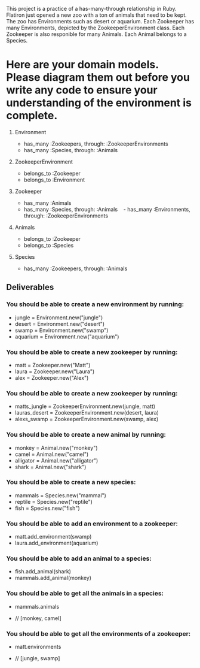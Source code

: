This project is a practice of a has-many-through relationship in Ruby. Flatiron just opened a new zoo with a ton of animals that need to be kept. The zoo has Environments such as desert or aquarium. Each Zookeeper has many Environments, depicted by the ZookeeperEnvironment class. Each Zookeeper is also responible for many Animals. Each Animal belongs to a Species. 

# Here are your domain models. Please diagram them out before you write any code to ensure your understanding of the environment is complete.

 1. Environment
    - has_many :Zookeepers, through: :ZookeeperEnvironments
    - has_many :Species, through: :Animals

 2. ZookeeperEnvironment
    - belongs_to :Zookeeper
    - belongs_to :Environment

 3. Zookeeper
    - has_many :Animals
    - has_many :Species, through: :Animals
    - has_many :Environments, through: :ZookeeperEnvironments

 4. Animals
    - belongs_to :Zookeeper
    - belongs_to :Species

 5. Species
    - has_many :Zookeepers, through: :Animals

## Deliverables
### You should be able to create a new environment by running:
  * jungle = Environment.new("jungle")
  * desert = Environment.new("desert")
  * swamp = Environment.new("swamp")
  * aquarium = Environment.new("aquarium")

### You should be able to create a new zookeeper by running:
  * matt = Zookeeper.new("Matt")
  * laura = Zookeeper.new("Laura")
  * alex = Zookeeper.new("Alex")

### You should be able to create a new zookeeper by running:
  * matts_jungle = ZookeeperEnvironment.new(jungle, matt)
  * lauras_desert = ZookeeperEnvironment.new(desert, laura)
  * alexs_swamp = ZookeeperEnvironment.new(swamp, alex)

###  You should be able to create a new animal by running:
  * monkey = Animal.new("monkey")
  * camel = Animal.new("camel")
  * alligator = Animal.new("alligator")
  * shark = Animal.new("shark")

### You should be able to create a new species:
  * mammals = Species.new("mammal")
  * reptile = Species.new("reptile")
  * fish = Species.new("fish")

### You should be able to add an environment to a zookeeper:
  * matt.add_environment(swamp)
  * laura.add_environment(aquarium)

### You should be able to add an animal to a species:
  * fish.add_animal(shark)
  * mammals.add_animal(monkey)

### You should be able to get all the animals in a species:
  * mammals.animals
  - // [monkey, camel]

### You should be able to get all the environments of a zookeeper:
  * matt.environments
  - // [jungle, swamp]
